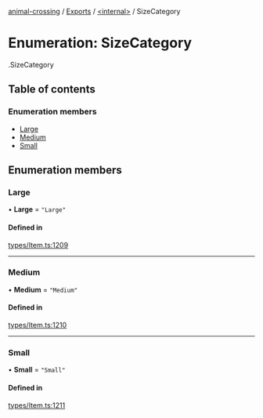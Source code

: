 [animal-crossing](../README.md) / [Exports](../modules.md) / [<internal\>](../modules/internal_.md) / SizeCategory

# Enumeration: SizeCategory

[<internal>](../modules/internal_.md).SizeCategory

## Table of contents

### Enumeration members

- [Large](internal_.SizeCategory.md#large)
- [Medium](internal_.SizeCategory.md#medium)
- [Small](internal_.SizeCategory.md#small)

## Enumeration members

### Large

• **Large** = `"Large"`

#### Defined in

[types/Item.ts:1209](https://github.com/Norviah/animal-crossing/blob/d6e407b/module/types/Item.ts#L1209)

___

### Medium

• **Medium** = `"Medium"`

#### Defined in

[types/Item.ts:1210](https://github.com/Norviah/animal-crossing/blob/d6e407b/module/types/Item.ts#L1210)

___

### Small

• **Small** = `"Small"`

#### Defined in

[types/Item.ts:1211](https://github.com/Norviah/animal-crossing/blob/d6e407b/module/types/Item.ts#L1211)
